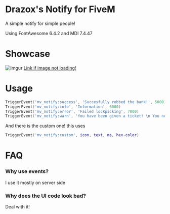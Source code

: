 
# Drazox's Notify for FiveM

A simple notify for simple people!

Using FontAwesome 6.4.2 and MDI 7.4.47

# Showcase

![Imgur](https://i.imgur.com/zhPg4XW.gif)
[Link if image not loading!](https://i.imgur.com/zhPg4XW.gif)

# Usage
```lua
TriggerEvent('mv_notify:success', 'Succesfully robbed the bank!', 5000)
TriggerEvent('mv_notify:info', 'Information', 6000)
TriggerEvent('mv_notify:error', 'Failed lockpicking', 7000)
TriggerEvent('mv_notify:warn', 'You have been given a ticket! \n You need to pay it in 30 days!', 8000)
```
And there is the custom one!
this uses
```lua
TriggerEvent('mv_notify:custom', icon, text, ms, hex-color)
```
# FAQ

### Why use events?  
I use it mostly on server side

### Why does the UI code look bad?  
Deal with it!
